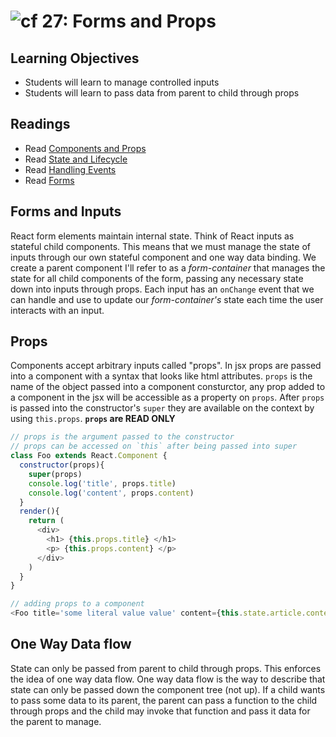 ![cf](http://i.imgur.com/7v5ASc8.png) 27: Forms and Props
===

## Learning Objectives
* Students will learn to manage controlled inputs
* Students will learn to pass data from parent to child through props

## Readings
* Read [Components and Props](https://facebook.github.io/react/docs/components-and-props.html)
* Read [State and Lifecycle](https://facebook.github.io/react/docs/state-and-lifecycle.html)
* Read [Handling Events](https://facebook.github.io/react/docs/handling-events.html)
* Read [Forms](https://facebook.github.io/react/docs/forms.html)

## Forms and Inputs
React form elements maintain internal state. Think of React inputs as stateful
child components. This means that we must manage the state of inputs through
our own stateful  component and one way data binding. We create a parent
component I'll refer to as a _form-container_ that manages the state for all
child components of the form, passing any necessary state down into inputs
through props. Each input has an `onChange` event that we can handle and use to
update our _form-container's_ state each time the user interacts with an input.

## Props
Components accept arbitrary inputs called "props". In jsx props are passed into
a component with a syntax that looks like html attributes. `props` is the name
of the object passed into a component consturctor, any prop added to
a component in the jsx will be accessible as a property on `props`. After
`props` is passed into the constructor's `super` they are available on the
context by using `this.props`. **`props` are READ ONLY**

``` javascript
// props is the argument passed to the constructor
// props can be accessed on `this` after being passed into super
class Foo extends React.Component {
  constructor(props){
    super(props)
    console.log('title', props.title)
    console.log('content', props.content)
  }
  render(){
    return (
      <div>
        <h1> {this.props.title} </h1>
        <p> {this.props.content} </p>
      </div>
    )
  }
}

// adding props to a component
<Foo title='some literal value value' content={this.state.article.content}>
```

## One Way Data flow
State can only be passed from parent to child through props. This enforces the
idea of one way data flow. One way data flow is the way to describe that state
can only be passed down the component tree (not up). If a child wants to pass
some data to its parent, the parent can pass a function to the child through
props and the child may invoke that function and pass it data for the parent to
manage.
